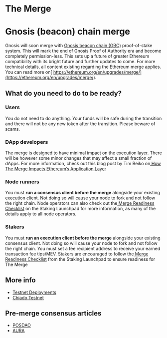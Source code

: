 ---
---

# The Merge

# Gnosis (beacon) chain merge

Gnosis will soon merge with [Gnosis beacon chain (GBC)](/specs/consensus/gbc) proof-of-stake system. This will mark the end of Gnosis Proof of Authority era and become completely permission-less. This sets up a future of greater Ethereum compatibility with its bright future and further updates to come. For more technical details, all content existing regarding the Ethereum merge applies. You can read more on[ https://ethereum.org/en/upgrades/merge/](https://ethereum.org/en/upgrades/merge/).


## **What do you need to do to be ready?**


### **Users**

You do not need to do anything. Your funds will be safe during the transition and there will not be any new token after the transition. Please beware of scams.


### **DApp developers**

The merge is designed to have minimal impact on the execution layer. There will be however some minor changes that may affect a small fraction of dApps. For more information, check out this blog post by Tim Beiko on[ How The Merge Impacts Ethereum’s Application Layer](https://blog.ethereum.org/2021/11/29/how-the-merge-impacts-app-layer/)


### **Node runners**

You must **run a consensus client before the merge** alongside your existing execution client. Not doing so will cause your node to fork and not follow the right chain. Node operators can also check out the[ Merge Readiness Checklist](https://launchpad.ethereum.org/en/merge-readiness/) on the Staking Launchpad for more information, as many of the details apply to all node operators.


### **Stakers**

You must **run an execution client before the merge** alongside your existing consensus client. Not doing so will cause your node to fork and not follow the right chain. You must set a fee recipient address to receive your earned transaction fee tips/MEV. Stakers are encouraged to follow the[ Merge Readiness Checklist](https://launchpad.ethereum.org/en/merge-readiness/) from the Staking Launchpad to ensure readiness for The Merge

## More info

- [Testnet Deployments](https://github.com/gnosischain/consensus-deployment-ansible#readme)
- [Chiado Testnet](/about/networks/chiado)


## Pre-merge consensus articles

- [POSDAO](/specs/consensus/posdao)
- [AURA](/specs/consensus/aura)